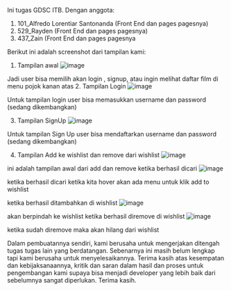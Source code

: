 Ini tugas GDSC ITB. Dengan anggota:

1. 101_Alfredo Lorentiar Santonanda (Front End dan pages pagesnya)
2. 529_Rayden (Front End dan pages pagesnya)
3. 437_Zain (Front End dan pages pagesnya

Berikut ini adalah screenshot dari tampilan kami:

1. Tampilan awal
   ![image](https://user-images.githubusercontent.com/30948994/152475468-625e6967-71c4-48f5-9364-43fc26fab503.png)

Jadi user bisa memilih akan login , signup, atau ingin melihat daftar film di menu pojok kanan atas 2. Tampilan Login
![image](https://user-images.githubusercontent.com/30948994/152475579-f0ef5246-a2f7-41e5-bcc5-f1095c79dc32.png)

Untuk tampilan login user bisa memasukkan username dan password (sedang dikembangkan)

3. Tampilan SignUp
   ![image](https://user-images.githubusercontent.com/30948994/152475616-7e78dda7-5772-490b-849a-0d1f2998c836.png)

Untuk tampilan Sign Up user bisa mendaftarkan username dan password (sedang dikembangkan)

4. Tampilan Add ke wishlist dan remove dari wishlist
   ![image](https://user-images.githubusercontent.com/30948994/152475650-76041a2b-951b-4378-9775-6a8b9dbc7784.png)

ini adalah tampilan awal dari add dan remove
ketika berhasil dicari
![image](https://user-images.githubusercontent.com/30948994/152475724-133e15ee-e2f3-4eb2-ba7f-29d394d8d1c8.png)

ketika berhasil dicari ketika kita hover akan ada menu untuk klik add to wishlist

ketika berhasil ditambahkan di wishlist
![image](https://user-images.githubusercontent.com/30948994/152475768-7183f487-1758-4c16-b7e9-3a06b9938edf.png)

akan berpindah ke wishlist
ketika berhasil diremove di wishlist
![image](https://user-images.githubusercontent.com/30948994/152475800-c0dd299a-73eb-4a77-99ea-4e857dc413b2.png)

ketika sudah diremove maka akan hilang dari wishlist

Dalam pembuatannya sendiri, kami berusaha untuk mengerjakan ditengah tugas tugas lain yang berdatangan. Sebenarnya ini masih belum lengkap tapi kami berusaha untuk menyelesaikannya. Terima kasih atas kesempatan dan kebijaksanaannya, kritik dan saran dalam hasil dan proses untuk pengembangan kami supaya bisa menjadi developer yang lebih baik dari sebelumnya sangat diperlukan. Terima kasih.

